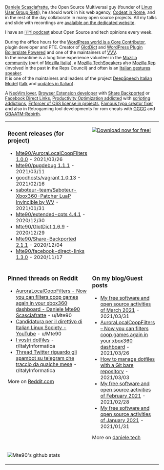 [Daniele Scasciafratte](https://twitter.com/mte90net), the Open Source Multiversal guy (founder of [Linux User Group Rieti](https://lugrieti.linux.it/)), he should work in his web agency, [Codeat in Rome](https://github.com/CodeAtCode), and in the rest of the day collaborate in many open source projects. All my talks and slide with recordings are [avalaible on the dedicated website](https://mte90.tech/).

I have an [🇮🇹 podcast](https://daniele.tech/podcast/) about Open Source and tech opinions every week.

During the office hours for the [WordPress world is a Core Contributor](https://profiles.wordpress.org/mte90/), plugin developer and PTE. Creator of [GlotDict](https://github.com/Mte90/GlotDict) and [WordPress Plugin Boilerplate Powered](https://github.com/WPBP/) and one of the maintainers of [VVV](https://github.com/Varying-Vagrant-Vagrants).  
In the meantime is a long time experience volunteer in the [Mozilla community](https://mozillians.org/it/u/Mte90/) (part of [Mozilla Italia](https://github.com/MozillaItalia)), a [Mozilla TechSpeakers](https://wiki.mozilla.org/TechSpeakers) also [Mozilla Rep](https://reps.mozilla.org/u/mte90/) (involved in the past in the Reps Council) and often is an [Italian gestures speaker](http://mte90.tech).  
It is one of the maintainers and leaders of the project [DeepSpeech Italian Model](https://github.com/MozillaItalia/DeepSpeech-Italian-Model) ([talk](https://fosdem.org/2020/schedule/event/how_to_get_fun_with_teamwork/) and [updates in Italian](https://discourse.mozilla.org/t/common-voice-per-il-2020-aggiornamenti-periodici/51903)).  

A [NeoVim lover](https://github.com/Mte90/dotfiles), [Browser Extension developer](https://github.com/Mte90/ExtStoreStats) with [Share Backported](https://github.com/Mte90/Share-Backported) or [Facebook Direct Links](https://github.com/Mte90/facebook-direct-links), [Productivity Optimization addicted](https://github.com/Mte90/pydal) with [scripting addictions](https://github.com/Mte90/My-Scripts), [Enforcer of OSS license in projects](https://github.com/Mte90/GH-License), [Famous typo creator fixer](https://github.com/Mte90/SyntaxAutoFix) and also in Retrogaming tool developments for rom cheats with [GGGG](https://github.com/Mte90/Game-Genie-Good-Guy) and [GBAATM-Rebirth](https://github.com/Mte90/GBAATM-Rebirth).

<table><tr><td valign="top" style="width: 50%;">

### Recent releases (for project)
<!-- recent_releases starts -->
* [Mte90/AuroraLocalCoopFilters 1.0.0](https://github.com/Mte90/AuroraLocalCoopFilters/releases/tag/1.0.0) - 2021/03/26
* [Mte90/pugdebug 1.1.1](https://github.com/Mte90/pugdebug/releases/tag/1.1.1) - 2021/03/11
* [goodhosts/vagrant 1.0.13](https://github.com/goodhosts/vagrant/releases/tag/1.0.13) - 2021/02/16
* [saboteur-team/Saboteur-Xbox360-Patcher LuaP Invincible by WV](https://github.com/saboteur-team/Saboteur-Xbox360-Patcher/releases/tag/luap-invincible) - 2021/01/31
* [Mte90/extended-cpts 4.4.1](https://github.com/Mte90/extended-cpts/releases/tag/4.4.1) - 2020/12/30
* [Mte90/GlotDict 1.6.9](https://github.com/Mte90/GlotDict/releases/tag/v1.6.9) - 2020/12/29
* [Mte90/Share-Backported 2.1.1](https://github.com/Mte90/Share-Backported/releases/tag/2.1.1) - 2020/12/04
* [Mte90/facebook-direct-links 1.3.0](https://github.com/Mte90/facebook-direct-links/releases/tag/1.3.0) - 2020/11/17
<!-- recent_releases ends -->
</td><td valign="top" style="width: 50%;">

[![Download now for free!](https://daniele.tech/wp-content/uploads/2020/07/cover-300x279.png)](https://daniele.tech/2020/07/contribute-to-open-source-the-right-way-2nd-edition-download-the-free-open-book-now)

</td></tr>
<tr><td valign="top" style="width: 50%;">

### Pinned threads on Reddit
<!-- reddit_pinned starts -->
* [AuroraLocalCoopFilters - Now you can filters coop games again in your xbox360 dashboard - Daniele Mte90 Scasciafratte](https://daniele.tech/2021/03/auroralocalcoopfilters-filters-coop-games-xbox360-dashboard/) - u/Mte90
* [Candidatura per il direttivo di Italian Linux Society - YouTube](https://www.youtube.com/watch?v=SFiyLfF1b-A) - u/Mte90
* [I vostri dotfiles](https://www.reddit.com/r/ItalyInformatica/comments/lwx6gh/i_vostri_dotfiles/) - r/ItalyInformatica
* [Thread Twitter riguardo gli spambot su telegram che traccio da qualche mese](https://twitter.com/Mte90Net/status/1354786023599976454) - r/ItalyInformatica
<!-- reddit_pinned ends -->
More on [Reddit.com](https://www.reddit.com/user/Mte90)
</td><td valign="top" style="width: 50%;">

### On my blog/Guest posts
<!-- blog starts -->
* [My free software and open source activities of March 2021](https://daniele.tech/2021/03/my-free-software-and-open-source-activities-of-march-2021/) - 2021/03/31
* [AuroraLocalCoopFilters – Now you can filters coop games again in your xbox360 dashboard](https://daniele.tech/2021/03/auroralocalcoopfilters-filters-coop-games-xbox360-dashboard/) - 2021/03/26
* [How to manage dotfiles with a Git bare repository](https://daniele.tech/2021/03/how-to-manage-dotfiles-with-a-git-bare-repository/) - 2021/03/03
* [My free software and open source activities of February 2021](https://daniele.tech/2021/02/my-free-software-and-open-source-activities-of-february-2021/) - 2021/02/28
* [My free software and open source activities of January 2021](https://daniele.tech/2021/01/my-free-software-and-open-source-activities-of-january-2021/) - 2021/01/31
<!-- blog ends -->
More on [daniele.tech](https://daniele.tech/)
</td></tr>
<tr><td valign="top" style="width: 50%;">
  
![Mte90's github stats](https://github-readme-stats.vercel.app/api?username=mte90&show_icons=true)
  
</td><td valign="top" style="width: 50%;">
</td></tr></table>
